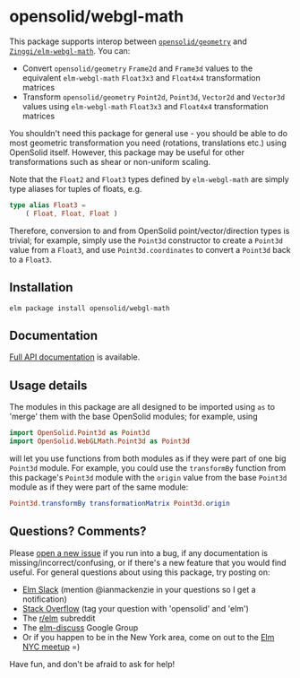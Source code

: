 # opensolid/webgl-math

This package supports interop between [`opensolid/geometry`](http://package.elm-lang.org/packages/opensolid/geometry/latest)
and [`Zinggi/elm-webgl-math`](http://package.elm-lang.org/packages/Zinggi/elm-webgl-math/latest).
You can:

  - Convert `opensolid/geometry` `Frame2d` and `Frame3d` values to the
    equivalent `elm-webgl-math` `Float3x3` and `Float4x4` transformation
    matrices
  - Transform `opensolid/geometry` `Point2d`, `Point3d`, `Vector2d` and
    `Vector3d` values using `elm-webgl-math` `Float3x3` and `Float4x4`
    transformation matrices

You shouldn't need this package for general use - you should be able to do most
geometric transformation you need (rotations, translations etc.) using OpenSolid
itself. However, this package may be useful for other transformations such as
shear or non-uniform scaling.

Note that the `Float2` and `Float3` types defined by `elm-webgl-math` are simply
type aliases for tuples of floats, e.g.

```elm
type alias Float3 =
    ( Float, Float, Float )
```

Therefore, conversion to and from OpenSolid point/vector/direction types is
trivial; for example, simply use the `Point3d` constructor to create a `Point3d`
value from a `Float3`, and use `Point3d.coordinates` to convert a `Point3d` back
to a `Float3`.

## Installation

```
elm package install opensolid/webgl-math
```

## Documentation

[Full API documentation](http://package.elm-lang.org/packages/opensolid/webgl-math/1.0.0)
is available.

## Usage details

The modules in this package are all designed to be imported using `as` to
'merge' them with the base OpenSolid modules; for example, using

```elm
import OpenSolid.Point3d as Point3d
import OpenSolid.WebGLMath.Point3d as Point3d
```

will let you use functions from both modules as if they were part of one big
`Point3d` module. For example, you could use the `transformBy` function from
this package's `Point3d` module with the `origin` value from the base `Point3d`
module as if they were part of the same module:

```elm
Point3d.transformBy transformationMatrix Point3d.origin
```

## Questions? Comments?

Please [open a new issue](https://github.com/opensolid/webgl-math/issues) if you
run into a bug, if any documentation is missing/incorrect/confusing, or if
there's a new feature that you would find useful. For general questions about
using this package, try posting on:

  - [Elm Slack](http://elmlang.herokuapp.com/) (mention @ianmackenzie in your
    questions so I get a notification)
  - [Stack Overflow](https://stackoverflow.com/questions/ask?tags=opensolid+elm)
    (tag your question with 'opensolid' and 'elm')
  - The [r/elm](https://reddit.com/r/elm) subreddit
  - The [elm-discuss](https://groups.google.com/forum/#!forum/elm-discuss)
    Google Group
  - Or if you happen to be in the New York area, come on out to the
    [Elm NYC meetup](https://www.meetup.com/Elm-NYC/) =)

Have fun, and don't be afraid to ask for help!
